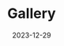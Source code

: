 ---
# Leave the homepage title empty to use the site title
title: 'Gallery'
date: 2023-12-29
type: landing

sections:
  - block: markdown
    content:
      title: Gallery
      subtitle: ''
      text: |-
        {{< gallery album="album_gallery" >}}
    design:
      columns: '1'
---